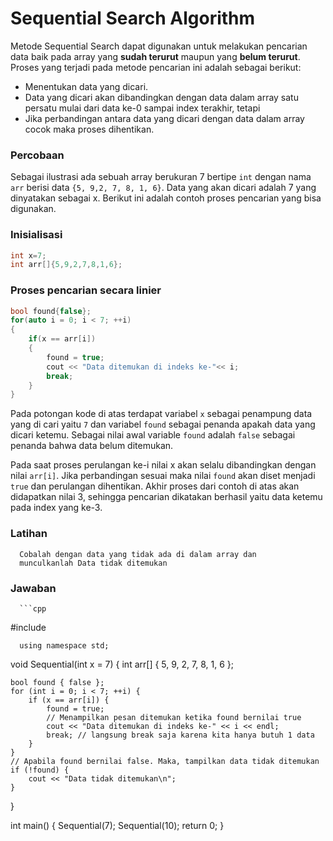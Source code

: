 # Sequential Search Algorithm

Metode Sequential Search dapat digunakan untuk melakukan pencarian data
baik pada array yang **sudah terurut** maupun yang **belum terurut**. Proses yang
terjadi pada metode pencarian ini adalah sebagai berikut:

- Menentukan data yang dicari.
- Data yang dicari akan dibandingkan dengan data dalam array satu persatu mulai dari data ke-0 sampai index terakhir, tetapi
- Jika perbandingan antara data yang dicari dengan data dalam array cocok maka proses dihentikan.

### Percobaan
Sebagai ilustrasi ada sebuah array berukuran 7 bertipe `int`
dengan nama `arr` berisi data `{5, 9,2, 7, 8, 1, 6}`. Data yang akan
dicari adalah 7 yang dinyatakan sebagai x. Berikut ini adalah contoh
proses pencarian yang bisa digunakan.

### Inisialisasi
```cpp
int x=7;
int arr[]{5,9,2,7,8,1,6};
```

### Proses pencarian secara linier
```cpp
bool found{false};
for(auto i = 0; i < 7; ++i)
{
    if(x == arr[i])
    {
        found = true;
        cout << "Data ditemukan di indeks ke-"<< i;
        break;
    }
}
```

Pada potongan kode di atas terdapat variabel `x` sebagai penampung
data yang di cari yaitu `7` dan variabel `found` sebagai penanda apakah
data yang dicari ketemu.
Sebagai nilai awal variable `found` adalah `false` sebagai penanda
bahwa data belum ditemukan.

Pada saat proses perulangan ke-i nilai x akan selalu dibandingkan
dengan nilai `arr[i]`. Jika perbandingan sesuai maka nilai `found`
akan diset menjadi `true` dan perulangan dihentikan.
Akhir proses dari contoh di atas akan didapatkan nilai 3, sehingga pencarian dikatakan berhasil yaitu data ketemu pada index yang ke-3.

### Latihan
      Cobalah dengan data yang tidak ada di dalam array dan
      munculkanlah Data tidak ditemukan


### Jawaban
      ```cpp
#include <iostream>

      using namespace std;

void Sequential(int x = 7)
{
    int arr[] { 5, 9, 2, 7, 8, 1, 6 };

    bool found { false };
    for (int i = 0; i < 7; ++i) {
        if (x == arr[i]) {
            found = true;
            // Menampilkan pesan ditemukan ketika found bernilai true
            cout << "Data ditemukan di indeks ke-" << i << endl;
            break; // langsung break saja karena kita hanya butuh 1 data
        }
    }
    // Apabila found bernilai false. Maka, tampilkan data tidak ditemukan
    if (!found) {
        cout << "Data tidak ditemukan\n";
    }
}

int main() {
    Sequential(7);
    Sequential(10);
    return 0;
}

```

